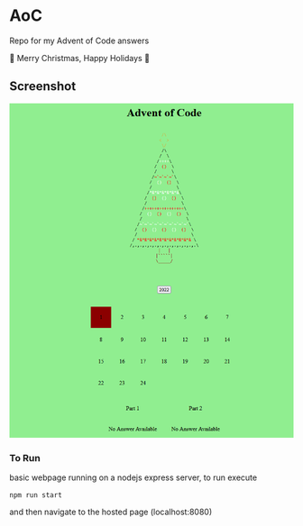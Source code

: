 # AoC
Repo for my Advent of Code answers

:santa: Merry Christmas, Happy Holidays :christmas_tree:

## Screenshot
![mainpage](./public/example.PNG)

### To Run

basic webpage running on a nodejs express server, to run execute
```
npm run start
```
and then navigate to the hosted page (localhost:8080)